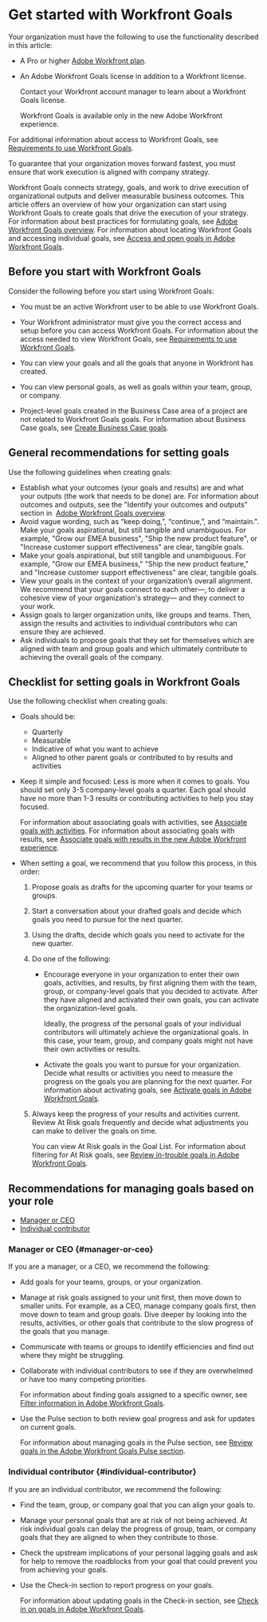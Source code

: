 

# Get started with Workfront Goals

Your organization must have the following to use the functionality described in this article:

* A Pro or higher [Adobe Workfront plan](https://www.workfront.com/plans). 
* An Adobe Workfront Goals license in addition to a Workfront license.

  Contact your Workfront account manager to learn about a Workfront Goals license.

  Workfront Goals is available only in the new Adobe Workfront experience.

For additional information about access to Workfront Goals, see [Requirements to use Workfront Goals](../../workfront-goals/goal-management/access-needed-for-wf-goals.md).

To guarantee that your organization moves forward fastest, you must ensure that work execution is aligned with company strategy.

Workfront Goals connects strategy, goals, and work to drive execution of organizational outputs and deliver measurable business outcomes. 
This article offers an overview of how your organization can start using Workfront Goals to create goals that drive the execution of your strategy. For information about best practices for formulating goals, see [Adobe Workfront Goals overview](../../workfront-goals/goal-management/wf-goals-overview.md). For information about locating Workfront Goals and accessing individual goals, see [Access and open goals in Adobe Workfront Goals](../../workfront-goals/goal-management/access-goals-in-wf-goals.md).

## Before you start with Workfront Goals

Consider the following before you start using Workfront Goals:

* You must be an active Workfront user to be able to use Workfront Goals. 
* Your Workfront administrator must give you the correct access and setup before you can access Workfront Goals. For information about the access needed to view Workfront Goals, see [Requirements to use Workfront Goals](../../workfront-goals/goal-management/access-needed-for-wf-goals.md).
* You can view your goals and all the goals that anyone in Workfront has created. 

  <!--
  <span style="color: #ff0000;" data-mc-conditions="QuicksilverOrClassic.Draft mode">(this will change with the access levels epic)</span>
  -->

* You can view personal goals, as well as goals within your team, group, or company. 
* Project-level goals created in the Business Case area of a project are not related to Workfront Goals goals.&nbsp;For information about Business Case goals, see [Create Business Case goals](../../manage-work/projects/define-a-business-case/create-business-case-goals.md).

## General recommendations for setting goals

Use the following guidelines when creating goals:

* Establish what your outcomes (your goals and results) are and what your outputs (the work that needs to be done) are. For information about outcomes and outputs, see the "Identify your outcomes and outputs" section in&nbsp; [Adobe Workfront Goals overview](../../workfront-goals/goal-management/wf-goals-overview.md).
* Avoid vague wording, such as “keep doing,”, “continue,”, and “maintain.". Make your goals aspirational, but still tangible and unambiguous. For example, "Grow our EMEA business", "Ship the new product feature", or "Increase customer support effectiveness" are clear, tangible goals. 
* Make your goals aspirational, but still tangible and unambiguous. For example, "Grow our EMEA business," "Ship the new product feature," and "Increase customer support effectiveness" are clear, tangible goals. 
* View your goals in the context of your organization’s overall alignment. We recommend that your goals connect to each other—, to deliver a cohesive view of your organization's strategy— and they connect to your work.
* Assign goals to larger organization units, like groups and teams.&nbsp;Then, assign the results and activities to individual contributors who can ensure they are achieved. 
* Ask individuals to propose goals that they set for themselves which are aligned with team and group goals and which ultimately contribute to achieving the overall goals of the company.

## Checklist for setting goals in&nbsp;Workfront Goals

Use the following checklist when creating goals:

* Goals should be:

   * Quarterly
   * Measurable
   * Indicative of what you want to achieve
   * Aligned to other parent goals or contributed to by results and activities

* Keep it simple and focused: Less is more when it comes to goals. You should set only 3-5 company-level goals a quarter. Each goal should have no more than 1-3 results or contributing activities to help you stay focused.

  For information about associating goals with activities, see [Associate goals with activities](../../workfront-goals/old-wf-goals-articles-aw/associate-goals-with-activities.md). For information about associating goals with results, see [Associate goals with results in the new Adobe Workfront experience](../../workfront-goals/old-wf-goals-articles-aw/associate-goals-with-results.md). 

* When setting a goal, we recommend that you follow this process, in this order:

   1. Propose goals as drafts for the upcoming quarter for your teams or groups.
   1. Start a conversation about your drafted goals and decide which goals you need to pursue for the next quarter. 
   1. Using the drafts, decide which goals you need to activate for the new quarter. 
   1. Do one of the following:

      * Encourage everyone in your organization to enter their own goals, activities, and results, by first aligning them with the team, group, or company-level goals that you decided to activate. After they have aligned and activated their own goals, you can activate the organization-level goals.

        Ideally, the progress of the personal goals of your individual contributors will ultimately achieve the organizational goals. In this case, your team, group, and company goals might not have their own activities or results. 
      
      * Activate the goals you want to pursue for your organization. Decide what results or activities you need to measure the progress on the goals you are planning for the next quarter. For information about activating goals, see [Activate goals in Adobe Workfront Goals](../../workfront-goals/goal-management/activate-goals.md).

   1. Always keep the progress of your results and activities current. Review At Risk goals frequently and decide what adjustments you can make to deliver the goals on time.

      You can view At Risk goals in the Goal List. For information about filtering for At Risk goals, see [Review in-trouble goals in Adobe Workfront Goals](../../workfront-goals/goal-management/view-in-trouble-goals.md).

## Recommendations for managing goals based on your role

* [Manager or CEO](#manager-or-ceo) 
* [Individual contributor](#individual-contributor)

### Manager or CEO {#manager-or-ceo}

If you are a manager, or a CEO, we recommend the following:

* Add goals for your teams, groups, or your organization. 
* Manage at risk goals assigned to your unit first, then move down to smaller units. For example, as a CEO, manage company goals first, then move down to team and group goals. Dive deeper by looking into the results, activities, or other goals that contribute to the slow progress of the goals that you manage. 
* Communicate with teams or groups to identify efficiencies and find out where they might be struggling.
* Collaborate with individual contributors to see if they are overwhelmed or have too many competing priorities.

  For information about finding goals assigned to a specific owner, see [Filter information in Adobe Workfront Goals](../../workfront-goals/goal-management/filter-information-wf-goals.md).

* Use the Pulse section to both review goal progress and ask for updates on current goals.

  For information about managing goals in the Pulse section, see [Review goals in the Adobe Workfront Goals Pulse section](../../workfront-goals/goal-review-and-workfront-goals-sections/review-goals-in-pulse.md).

### Individual contributor {#individual-contributor}

If you are an individual contributor, we recommend the following:

* Find the team, group, or company goal that you can align your goals to. 
* Manage your personal goals that are at risk of not being achieved. At risk individual goals can delay the progress of group, team, or company goals that they are aligned to when they contribute to those. 
* Check the upstream implications of your personal lagging goals and ask for help to remove the roadblocks from your goal that could prevent you from achieving your goals. 
* Use the Check-in section to report progress on your goals.

  For information about updating goals in the Check-in section, see [Check in on goals in Adobe Workfront Goals](../../workfront-goals/goal-review-and-workfront-goals-sections/check-in-goals.md).

